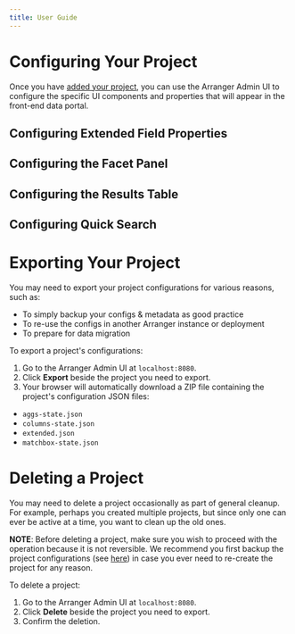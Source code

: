 ```yaml
---
title: User Guide
---
```


# Configuring Your Project

Once you have [added your project](/documentation/arranger/installation/configuration/project), you can use the Arranger Admin UI to configure the specific UI components and properties that will appear in the front-end data portal.

## Configuring Extended Field Properties

## Configuring the Facet Panel

## Configuring the Results Table

## Configuring Quick Search

# Exporting Your Project

You may need to export your project configurations for various reasons, such as:

* To simply backup your configs & metadata as good practice
* To re-use the configs in another Arranger instance or deployment
* To prepare for data migration

To export a project's configurations:

1. Go to the Arranger Admin UI at `localhost:8080`.
2. Click **Export** beside the project you need to export.
3. Your browser will automatically download a ZIP file containing the project's configuration JSON files:

- `aggs-state.json`
- `columns-state.json`
- `extended.json`
- `matchbox-state.json`

# Deleting a Project

You may need to delete a project occasionally as part of general cleanup.  For example, perhaps you created multiple projects, but since only one can ever be active at a time, you want to clean up the old ones.

<Warning>**NOTE**: Before deleting a project, make sure you wish to proceed with the operation because it is not reversible.  We recommend you first backup the project configurations (see [here](/documentation/arranger/user-guide#exporting-your-project)) in case you ever need to re-create the project for any reason.</Warning>

To delete a project:

1. Go to the Arranger Admin UI at `localhost:8080`.
2. Click **Delete** beside the project you need to export.
3. Confirm the deletion.